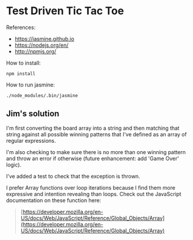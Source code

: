 # Test Driven Tic Tac Toe

References:
- https://jasmine.github.io
- https://nodejs.org/en/
- http://npmjs.org/

How to install:
```
npm install
```

How to run jasmine:
```
./node_modules/.bin/jasmine
```

## Jim's solution

I'm first converting the board array into a string and then matching that string against all possible winning patterns that I've defined as an array of regular expressions.

I'm also checking to make sure there is no more than one winning pattern and throw an error if otherwise (future enhancement: add 'Game Over' logic).

I've added a test to check that the exception is thrown.

I prefer Array functions over loop iterations because I find them more expressive and intention revealing than loops. Check out the JavaScript documentation on these function here:

> [https://developer.mozilla.org/en-US/docs/Web/JavaScript/Reference/Global_Objects/Array](https://developer.mozilla.org/en-US/docs/Web/JavaScript/Reference/Global_Objects/Array)

